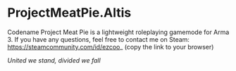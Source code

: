 # ProjectMeatPie.Altis

Codename Project Meat Pie is a lightweight roleplaying gamemode for Arma 3. If you have any questions, feel free to contact me on Steam: https://steamcommunity.com/id/ezcoo_ (copy the link to your browser)

*United we stand, divided we fall*